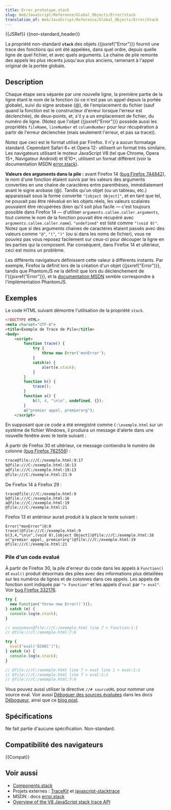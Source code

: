 ```yaml
---
title: Error.prototype.stack
slug: Web/JavaScript/Reference/Global_Objects/Error/stack
translation_of: Web/JavaScript/Reference/Global_Objects/Error/Stack
---
```


{{JSRef}} {{non-standard_header}}

La propriété non-standard **`stack`** des objets {{jsxref("Error")}} fournit une trace des fonctions qui ont été appelées, dans quel ordre, depuis quelle ligne de quel fichier, et avec quels arguments. La chaine de pile remonte des appels les plus récents jusqu'aux plus anciens, ramenant à l'appel original de la portée globale.

## Description

Chaque étape sera séparée par une nouvelle ligne, la première partie de la ligne étant le nom de la fonction (si ce n'est pas un appel depuis la portée globale), suivi du signe arobase (@), de l'emplacement du fichier (sauf quand la fonction est le constructeur d'erreur lorsque l'erreur est déclenchée), de deux-points, et, s'il y a un emplacement de fichier, du numéro de ligne. (Notez que l'objet {{jsxref("Error")}} possède aussi les propriétés `fileName`, `lineNumber` et `columnNumber` pour leur récupération à partir de l'erreur déclenchée (mais seulement l'erreur, et pas sa trace)).

Notez que ceci est le format utilisé par Firefox. Il n'y a aucun formatage standard. Cependant Safari 6+ et Opera 12- utilisent un format très similaire. Les navigateurs utilisant le moteur JavaScript V8 (tel que Chrome, Opera 15+, Navigateur Android) et IE10+, utilisent un format différent (voir la documentation MSDN [error.stack](https://web.archive.org/web/20140210004225/http://msdn.microsoft.com/en-us/library/windows/apps/hh699850.aspx)).

**Valeurs des arguments dans la pile :** avant Firefox 14 ([bug Firefox 744842](https://bugzil.la/744842)), le nom d'une fonction étaient suivis par les valeurs des arguments converties en une chaine de caractères entre parenthèses, immédiatement avant le signe arobase (@). Tandis qu'un objet (ou un tableau, etc.) apparaissait sous la forme convertie `"[object Object]"`, et en tant que tel, ne pouvait pas être réévalué en les objets réels, les valeurs scalaires pouvaient être récupérées (bien qu'il soit plus facile — c'est toujours possible dans Firefox 14 — d'utiliser `arguments.callee.caller.arguments`, tout comme le nom de la fonction pouvait être récupéré avec `arguments.callee.caller.name`). `"undefined"` est listé comme `"(void 0)"`. Notez que si des arguments chaines de caractères étaient passés avec des valeurs comme `"@"`, `"("`, `")"` (ou si dans les noms de fichier), vous ne pouviez pas vous reposez facilement sur ceux-ci pour découper la ligne en les parties qui la composent. Par conséquent, dans Firefox 14 et ultérieur, ceci est moins un problème.

Les différents navigateurs définissent cette valeur à différents instants. Par exemple, Firefox la définit lors de la création d'un objet {{jsxref("Error")}}, tandis que PhantomJS ne la définit que lors du déclenchement de l'{{jsxref("Error")}}, et la [documentation MSDN](https://web.archive.org/web/20140210004225/http://msdn.microsoft.com/en-us/library/windows/apps/hh699850.aspx) semble correspondre à l'implémentation PhantomJS.

## Exemples

Le code HTML suivant démontre l'utilisation de la propriété `stack`.

```html
<!DOCTYPE HTML>
<meta charset="UTF-8">
<title>Exemple de Trace de Pile</title>
<body>
    <script>
        function trace() {
            try {
                throw new Error('monError');
            }
            catch(e) {
                alert(e.stack);
            }
        }
        function b() {
            trace();
        }
        function a() {
            b(3, 4, "\n\n", undefined, {});
        }
        a("premier appel, premierarg");
    </script>
```

En supposant que ce code a été enregistré comme `C:\exemple.html` sur un système de fichier Windows, il produira un message d'alerte dans une nouvelle fenêtre avec le texte suivant :

À partir de Firefox 30 et ultérieur, ce message contiendra le numéro de colonne ([bug Firefox 762556](https://bugzil.la/762556)) :

```html
trace@file:///C:/exemple.html:9:17
b@file:///C:/exemple.html:16:13
a@file:///C:/exemple.html:19:13
@file:///C:/exemple.html:21:9
```

De Firefox 14 à Firefox 29 :

```
trace@file:///C:/exemple.html:9
b@file:///C:/exemple.html:16
a@file:///C:/exemple.html:19
@file:///C:/exemple.html:21
```

Firefox 13 et antérieur aurait produit à la place le texte suivant :

```
Error("monError")@:0
trace()@file:///C:/exemple.html:9
b(3,4,"\n\n",(void 0),[object Object])@file:///C:/exemple.html:16
a("premier appel, premierarg")@file:///C:/exemple.html:19
@file:///C:/exemple.html:21
```

### Pile d'un code evalué

À partir de Firefox 30, la pile d'erreur du code dans les appels à `Function()` et `eval()` produit désormais des piles avec des informations plus détaillées sur les numéros de lignes et de colonnes dans ces appels. Les appels de fonction sont indiqués par `"> Function"` et les appels d'`eval` par `"> eval"`. Voir [bug Firefox 332176](https://bugzil.la/332176).

```js
try {
  new Function('throw new Error()')();
} catch (e) {
  console.log(e.stack);
}

// anonymous@file:///C:/exemple.html line 7 > Function:1:1
// @file:///C:/exemple.html:7:6

try {
  eval("eval('ÉCHEC')");
} catch (x) {
  console.log(x.stack);
}

// @file:///C:/exemple.html line 7 > eval line 1 > eval:1:1
// @file:///C:/exemple.html line 7 > eval:1:1
// @file:///C:/exemple.html:7:6
```

Vous pouvez aussi utiliser la directive `//# sourceURL` pour nommer une source eval. Voir aussi [Déboguer des sources évaluées](https://firefox-source-docs.mozilla.org/devtools-user/debugger/how_to/debug_eval_sources/index.html) dans les docs [Débogueur](https://firefox-source-docs.mozilla.org/devtools-user/debugger/index.html), ainsi que ce [blog post](http://fitzgeraldnick.com/weblog/59/).

## Spécifications

Ne fait partie d'aucune spécification. Non-standard.

## Compatibilité des navigateurs

{{Compat}}

## Voir aussi

- [Components.stack](/fr-FR/docs/Components.stack)
- Projets externes : [TraceKit](https://github.com/csnover/TraceKit/) et [javascript-stacktrace](https://github.com/eriwen/javascript-stacktrace)
- MSDN : docs [error.stack](https://web.archive.org/web/20140210004225/http://msdn.microsoft.com/en-us/library/windows/apps/hh699850.aspx)
- [Overview of the V8 JavaScript stack trace API](https://github.com/v8/v8/wiki/Stack%20Trace%20API)
